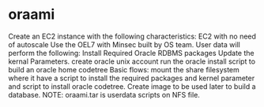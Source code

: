 # oraami   
Create an EC2 instance with the following characteristics:
    EC2 with no need of autoscale
    Use the OEL7 with Minsec built by OS team.
    User data will perform the following:
       Install Required Oracle RDBMS packages
       Update the kernal Parameters.
       create oracle unix account
       run the oracle install script to build an oracle home codetree
    Basic flows:
       mount the share filesystem where it have a script to 
       install the required packages and kernel parameter
       and script to install oracle codetree.
    Create image to be used later to build a database.
    NOTE: oraami.tar is userdata scripts on NFS file.
